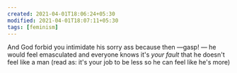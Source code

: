 ```yaml
---
created: 2021-04-01T18:06:24+05:30
modified: 2021-04-01T18:07:11+05:30
tags: [feminism]
---
```


 And God forbid you intimidate his sorry ass because then —gasp! — he would feel emasculated and everyone knows it's *your fault* that he doesn't feel like a man (read as: it's your job to be less so he can feel like he's more) 
